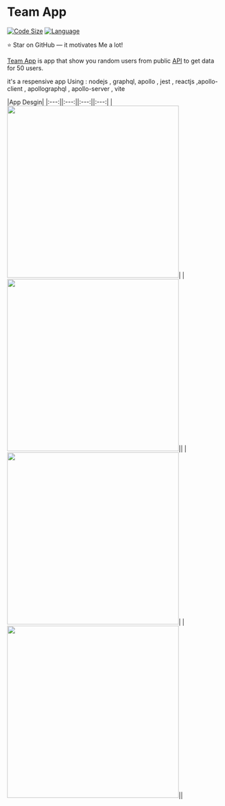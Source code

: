 # Team App

[![Code Size](https://img.shields.io/github/languages/code-size/aymenouer/team-app-client)](https://img.shields.io/github/languages/top/aymenouer/team-app-client)
[![Language](https://img.shields.io/github/languages/top/aymenouer/team-app-client)](https://img.shields.io/github/languages/top/aymenouer/team-app-client)

:star: Star on GitHub — it motivates Me a lot!

[Team App](https://thunderous-sundae-a37e28.netlify.app/) is app that show you random users from  public [API](https://randomuser.me/api/?results=50) to get data for 50 users. 

it's a respensive app Using : nodejs , graphql, apollo , jest , reactjs ,apollo-client , apollographql , apollo-server , vite

|App Desgin|
|:---:||:---:||:---:||:---:|
|<img src="https://user-images.githubusercontent.com/49178153/160249455-0f4e1e5a-768e-4236-ac96-490b65a4f547.png" data-canonical-src="https://user-images.githubusercontent.com/49178153/160249455-0f4e1e5a-768e-4236-ac96-490b65a4f547.png" width="400" height="400" />|
|<img src="https://user-images.githubusercontent.com/49178153/160249451-5ee067c0-a462-4e7e-9a33-4777f1fc5760.png" data-canonical-src="https://user-images.githubusercontent.com/49178153/160249451-5ee067c0-a462-4e7e-9a33-4777f1fc5760.png" width="400" height="400" />||
|<img src="https://user-images.githubusercontent.com/49178153/160249457-e7492bdd-c824-452f-9ff3-d29e323c24b7.png " data-canonical-src="https://user-images.githubusercontent.com/49178153/160249457-e7492bdd-c824-452f-9ff3-d29e323c24b7.png" width="400" height="400" />|
|<img src="https://user-images.githubusercontent.com/49178153/160249460-dcfd1a52-da65-4a5a-9157-487991653561.png" data-canonical-src="https://user-images.githubusercontent.com/49178153/160249460-dcfd1a52-da65-4a5a-9157-487991653561.png" width="400" height="400" />||

